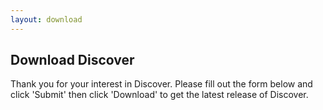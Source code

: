 ```yaml
---
layout: download
---
```


## Download Discover

Thank you for your interest in Discover. Please fill out the form below and click 'Submit' then click 'Download' to get the latest release of Discover.